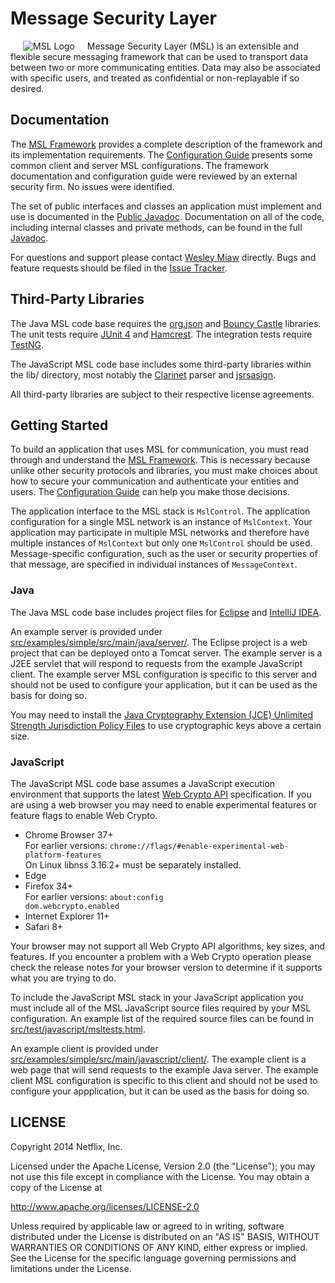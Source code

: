 # Message Security Layer

<img src="https://github.com/Netflix/msl/raw/gh-pages/images/msl-logo.gif" alt="MSL Logo" align="left" hspace="20" vspace="0"/>
Message Security Layer (MSL) is an extensible and flexible secure messaging framework that can be used to transport data between two or more communicating entities. Data may also be associated with specific users, and treated as confidential or non-replayable if so desired.

<br clear="all"/>

## Documentation

The [MSL Framework](https://github.com/Netflix/msl/wiki/) provides a complete description of the framework and its implementation requirements. The [Configuration Guide](https://github.com/Netflix/msl/wiki/Configuration-Guide) presents some common client and server MSL configurations. The framework documentation and configuration guide were reviewed by an external security firm. No issues were identified.

The set of public interfaces and classes an application must implement and use is documented in the [Public Javadoc](http://netflix.github.com/msl/javadoc-public/). Documentation on all of the code, including internal classes and private methods, can be found in the full [Javadoc](http://netflix.github.com/msl/javadoc/).

For questions and support please contact [Wesley Miaw](mailto:wmiaw@netflix.com) directly. Bugs and feature requests should be filed in the [Issue Tracker](https://github.com/Netflix/msl/issues/).

## Third-Party Libraries

The Java MSL code base requires the [org.json](http://www.json.org/java/) and [Bouncy Castle](http://www.bouncycastle.org) libraries. The unit tests require [JUnit 4](http://junit.org) and [Hamcrest](http://hamcrest.org). The integration tests require [TestNG](http://testng.org).

The JavaScript MSL code base includes some third-party libraries within the lib/ directory, most notably the [Clarinet](https://github.com/dscape/clarinet) parser and [jsrsasign](http://kjur.github.io/jsrsasign/).

All third-party libraries are subject to their respective license agreements.

## Getting Started

To build an application that uses MSL for communication, you must read through and understand the [MSL Framework](https://github.com/Netflix/msl/wiki/). This is necessary because unlike other security protocols and libraries, you must make choices about how to secure your communication and authenticate your entities and users. The [Configuration Guide](https://github.com/Netflix/msl/wiki/Configuration-Guide) can help you make those decisions.

The application interface to the MSL stack is <code>MslControl</code>. The application configuration for a single MSL network is an instance of <code>MslContext</code>. Your application may participate in multiple MSL networks and therefore have multiple instances of <code>MslContext</code> but only one <code>MslControl</code> should be used. Message-specific configuration, such as the user or security properties of that message, are specified in individual instances of <code>MessageContext</code>.

### Java

The Java MSL code base includes project files for [Eclipse](http://www.eclipse.org) and [IntelliJ IDEA](http://www.jetbrains.com/idea/).

An example server is provided under [src/examples/simple/src/main/java/server/](src/examples/simple/src/main/java/server/). The Eclipse project is a web project that can be deployed onto a Tomcat server. The example server is a J2EE servlet that will respond to requests from the example JavaScript client. The example server MSL configuration is specific to this server and should not be used to configure your application, but it can be used as the basis for doing so.

You may need to install the [Java Cryptography Extension (JCE) Unlimited Strength Jurisdiction Policy Files](http://www.oracle.com/technetwork/java/javase/downloads/) to use cryptographic keys above a certain size.

### JavaScript

The JavaScript MSL code base assumes a JavaScript execution environment that supports the latest [Web Crypto API](http://www.w3.org/TR/WebCryptoAPI/) specification. If you are using a web browser you may need to enable experimental features or feature flags to enable Web Crypto.

- Chrome Browser 37\+  
For earlier versions: <code>chrome://flags/#enable-experimental-web-platform-features</code>  
On Linux libnss 3.16.2\+ must be separately installed.
- Edge
- Firefox 34\+  
For earlier versions: <code>about:config dom.webcrypto.enabled</code>
- Internet Explorer 11\+  
- Safari 8\+

Your browser may not support all Web Crypto API algorithms, key sizes, and features. If you encounter a problem with a Web Crypto operation please check the release notes for your browser version to determine if it supports what you are trying to do.

To include the JavaScript MSL stack in your JavaScript application you must include all of the MSL JavaScript source files required by your MSL configuration. An example list of the required source files can be found in [src/test/javascript/msltests.html](src/test/javascript/msltests.html).

An example client is provided under [src/examples/simple/src/main/javascript/client/](src/examples/simple/src/main/javascript/client/). The example client is a web page that will send requests to the example Java server. The example client MSL configuration is specific to this client and should not be used to configure your appplication, but it can be used as the basis for doing so.

## LICENSE

Copyright 2014 Netflix, Inc.

Licensed under the Apache License, Version 2.0 (the "License");
you may not use this file except in compliance with the License.
You may obtain a copy of the License at

<http://www.apache.org/licenses/LICENSE-2.0>

Unless required by applicable law or agreed to in writing, software
distributed under the License is distributed on an "AS IS" BASIS,
WITHOUT WARRANTIES OR CONDITIONS OF ANY KIND, either express or implied.
See the License for the specific language governing permissions and
limitations under the License.

